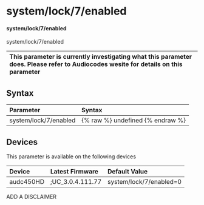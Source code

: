 ﻿---
description: system/lock/7/enabled
search: false
---

# system/lock/7/enabled

#### system/lock/7/enabled

system/lock/7/enabled


| This parameter is currently investigating what this parameter does. Please refer to Audiocodes wesite for details on this parameter | 
| :--- |

## Syntax
| Parameter | Syntax |
| :--- | :--- |
|system/lock/7/enabled | {% raw %} undefined {% endraw %}|

## Devices
This parameter is available on the following devices

| Device | Latest Firmware | Default Value |
|:---|:---|:---|
| audc450HD | ;UC_3.0.4.111.77 | system/lock/7/enabled=0 

ADD A DISCLAIMER
